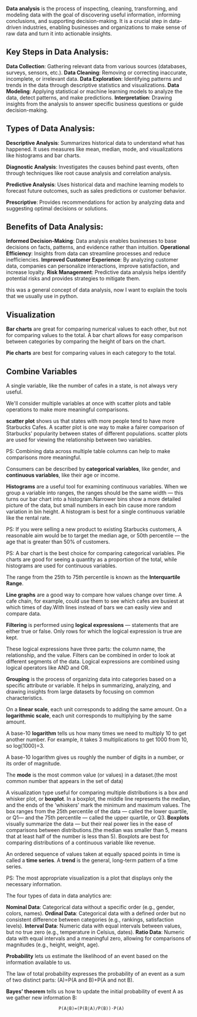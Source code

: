 **Data analysis** is the process of inspecting, cleaning, transforming, and modeling data with the goal of discovering useful information, informing conclusions, and supporting decision-making. It is a crucial step in data-driven industries, enabling businesses and organizations to make sense of raw data and turn it into actionable insights.

## Key Steps in Data Analysis:

**Data Collection**: Gathering relevant data from various sources (databases, surveys, sensors, etc.).
**Data Cleaning**: Removing or correcting inaccurate, incomplete, or irrelevant data.
**Data Exploration**: Identifying patterns and trends in the data through descriptive statistics and visualizations.
**Data Modeling**: Applying statistical or machine learning models to analyze the data, detect patterns, and make predictions.
**Interpretation**: Drawing insights from the analysis to answer specific business questions or guide decision-making.

## Types of Data Analysis:

**Descriptive Analysis**: Summarizes historical data to understand what has happened. It uses measures like mean, median, mode, and visualizations like histograms and bar charts.

**Diagnostic Analysis**: Investigates the causes behind past events, often through techniques like root cause analysis and correlation analysis.

**Predictive Analysis**: Uses historical data and machine learning models to forecast future outcomes, such as sales predictions or customer behavior.

**Prescriptive**: Provides recommendations for action by analyzing data and suggesting optimal decisions or solutions.

## Benefits of Data Analysis:

**Informed Decision-Making**: Data analysis enables businesses to base decisions on facts, patterns, and evidence rather than intuition.
**Operational Efficiency**: Insights from data can streamline processes and reduce inefficiencies.
**Improved Customer Experience**: By analyzing customer data, companies can personalize interactions, improve satisfaction, and increase loyalty.
**Risk Management**: Predictive data analysis helps identify potential risks and provides strategies to mitigate them.

this was a general concept of data analysis, now I want to explain the tools that we usually use in python.


## Visualization

**Bar charts** are great for comparing numerical values to each other, but not for comparing values to the total. A bar chart allows for easy comparison between categories by comparing the height of bars on the chart. 

**Pie charts** are best for comparing values in each category to the total.

## Combine Variables

A single variable, like the number of cafes in a state, is not always very useful.

We'll consider multiple variables at once with scatter plots and table operations to make more meaningful comparisons.

**scatter plot** shows us that states with more people tend to have more Starbucks Cafes. A scatter plot is one way to make a fairer comparison of Starbucks' popularity between states of different populations. scatter plots are used for viewing the relationship between two variables.

PS: Combining data across multiple table columns can help to make comparisons more meaningful.

Consumers can be described by **categorical variables**, like gender, and **continuous variables**, like their age or income.

**Histograms** are a useful tool for examining continuous variables. When we group a variable into ranges, the ranges should be the same width — this turns our bar chart into a histogram.Narrower bins show a more detailed picture of the data, but small numbers in each bin cause more random variation in bin height. A histogram is best for a single continuous variable like the rental rate.

PS: If you were selling a new product to existing Starbucks customers, A reasonable aim would be to target the median age, or 50th percentile — the age that is greater than 50% of customers.

PS: A bar chart is the best choice for comparing categorical variables. Pie charts are good for seeing a quantity as a proportion of the total, while histograms are used for continuous variables. 

The range from the 25th to 75th percentile is known as the **Interquartile Range**.

**Line graphs** are a good way to compare how values change over time. A cafe chain, for example, could use them to see which cafes are busiest at which times of day.With lines instead of bars we can easily view and compare data.

**Filtering** is performed using **logical expressions** — statements that are either true or false. Only rows for which the logical expression is true are kept.

These logical expressions have three parts: the column name, the relationship, and the value. Filters can be combined in order to look at different segments of the data. Logical expressions are combined using logical operators like AND and OR. 

**Grouping**  is the process of organizing data into categories based on a specific attribute or variable. It helps in summarizing, analyzing, and drawing insights from large datasets by focusing on common characteristics.

On a **linear scale**, each unit corresponds to adding the same amount. On a **logarithmic scale**, each unit corresponds to multiplying by the same amount.

A base-10 **logarithm** tells us how many times we need to multiply 10 to get another number. For example, it takes 3 multiplications to get 1000 from 10, so log⁡(1000)=3.

A base-10 logarithm gives us roughly the number of digits in a number, or its order of magnitude. 

The **mode** is the most common value (or values) in a dataset.(the most common number that appears in the set of data)

 A visualization type useful for comparing multiple distributions is a box and whisker plot, or **boxplot**. In a boxplot, the middle line represents the median, and the ends of the 'whiskers' mark the minimum and maximum values.
 The box ranges from the 25th percentile of the data — called the lower quartile, or Q1— and the 75th percentile — called the upper quartile, or Q3​. **Boxplots** visually summarize the data — but their real power lies in the ease of comparisons between distributions.(the median was smaller than 5, means that at least half of the number is less than 5). Boxplots are best for comparing distributions of a continuous variable like revenue.

 An ordered sequence of values taken at equally spaced points in time is called a **time series**. A **trend** is the general, long-term pattern of a time series.

 PS: The most appropriate visualization is a plot that displays only the necessary information. 

 The four types of data in data analytics are:

**Nominal Data**: Categorical data without a specific order (e.g., gender, colors, names).
**Ordinal Data**: Categorical data with a defined order but no consistent difference between categories (e.g., rankings, satisfaction levels).
**Interval Data**: Numeric data with equal intervals between values, but no true zero (e.g., temperature in Celsius, dates).
**Ratio Data**: Numeric data with equal intervals and a meaningful zero, allowing for comparisons of magnitudes (e.g., height, weight, age).

**Probability** lets us estimate the likelihood of an event based on the information available to us.


The law of total probability expresses the probability of an event as a sum of two distinct parts:
                        (A)=P(A and B)+P(A and not B).


**Bayes’ theorem** tells us how to update the initial probability of event A as we gather new information B:

                        P(A∣B)=(P(B∣A)/P(B))​⋅P(A)
